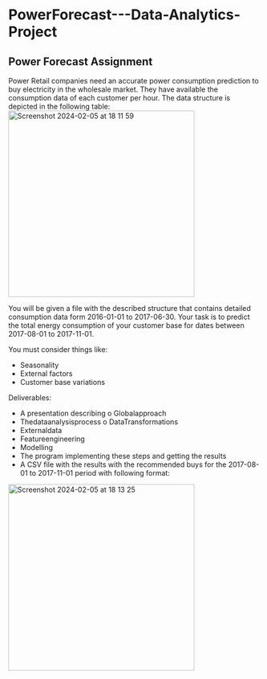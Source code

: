 # PowerForecast---Data-Analytics-Project
## Power Forecast Assignment


Power Retail companies need an accurate power consumption prediction to buy electricity in the wholesale market. They have available the consumption data of each customer per hour. The data structure is depicted in the following table:
<img width="371" alt="Screenshot 2024-02-05 at 18 11 59" src="https://github.com/pabloostos/PowerForecast---Data-Analytics-Project/assets/88395717/405c8712-fe13-40f8-bb09-f3319e479d7d">

You will be given a file with the described structure that contains detailed consumption data form 2016-01-01 to 2017-06-30. Your task is to predict the total energy consumption of your customer base for dates between 2017-08-01 to 2017-11-01.

You must consider things like:
- Seasonality
- External factors
- Customer base variations

Deliverables:
- A presentation describing o Globalapproach
- Thedataanalysisprocess o DataTransformations
- Externaldata
- Featureengineering
- Modelling
- The program implementing these steps and getting the results
- A CSV file with the results with the recommended buys for the 2017-08-01 to 2017-11-01
period with following format: 
<img width="371" alt="Screenshot 2024-02-05 at 18 13 25" src="https://github.com/pabloostos/PowerForecast---Data-Analytics-Project/assets/88395717/188dfbd8-d776-41c6-9735-191670736b06">
